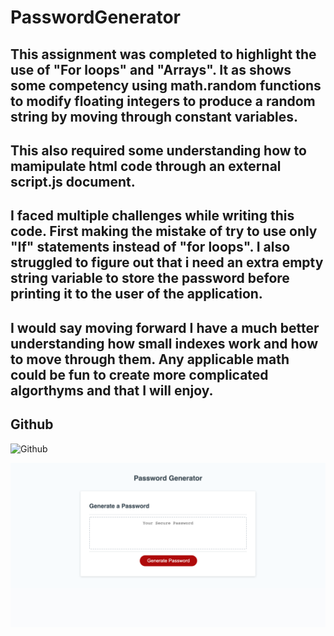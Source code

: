 # PasswordGenerator

## This assignment was completed to highlight the use of "For loops" and "Arrays". It as shows some competency using math.random functions to modify floating integers to produce a random string by moving through constant variables.

## This also required some understanding how to mamipulate html code through an external script.js document.

## I faced multiple challenges while writing this code. First making the mistake of try to use only "If" statements instead of "for loops". I also struggled to figure out that i need an extra empty string variable to store the password before printing it to the user of the application. 

## I would say moving forward I have a much better understanding how small indexes work and how to move through them. Any applicable math could be fun to create more complicated algorthyms and that I will enjoy. 

## Github

![Github](https://drop-g.github.io/PasswordGenerator/)

![screenshotOfLivePage](screenshot.png)